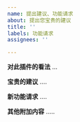 ```yaml
---
name: 提出建议、功能请求
about: 提出您宝贵的建议
title: ''
labels: 功能请求
assignees: ''

---
```


**对此插件的看法**
...

**宝贵的建议**
....

**新功能请求**
....

**其他附加内容**
.....
